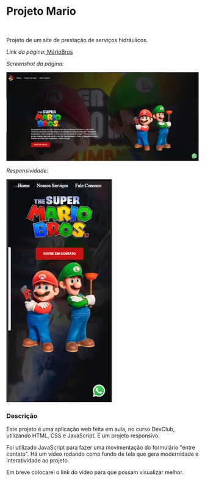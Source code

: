 <h1>Projeto Mario</h1>
<br> 
<p>Projeto de um site de prestação de serviços hidráulicos.</p>
<p><i>Link da página:</i><a href="https://mariobros-rbs.netlify.app/"> MárioBros </a></p>

<p><i>Screenshot da página:</i><p>

<img src="https://github.com/rachelbsa/mario/blob/main/screenshot.png?raw=true"/>

<p><i>Responsividade:</i><p>

<img src="https://github.com/rachelbsa/mario/blob/main/responsividade%20screenshot.png?raw=true"/>

<h3>Descrição</h3>

<p>Este projeto é uma aplicação web feita em aula, no curso DevClub, utilizando HTML, CSS e JavaScript. É um projeto responsivo.</p>
<p>Foi utilizado JavaScript para fazer uma movimentação do formulário "entre contato". Há um vídeo rodando como fundo de tela que gera modernidade e interatividade ao projeto.</p>
<p>Em breve colocarei o link do vídeo para que possam visualizar melhor.</p>

  
